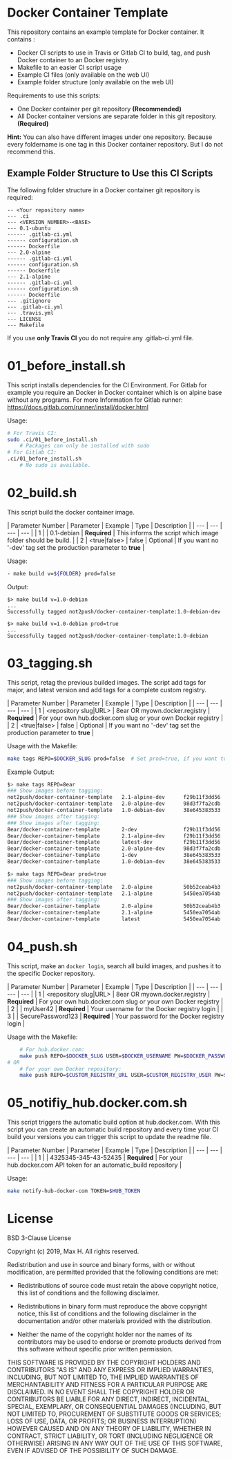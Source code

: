 Docker Container Template
===

This repository contains an example template for Docker container. It contains :
* Docker CI scripts to use in Travis or Gitlab CI to build, tag, and push Docker container to an Docker registry.
* Makefile to an easier CI script usage
* Example CI files (only available on the web UI)
* Example folder structure (only available on the web UI)

Requirements to use this scripts:
* One Docker container per git repository **(Recommended)**
* All Docker container versions are separate folder in this git repository. **(Required)**

**Hint:** 
You can also have different images under one repository. Because every foldername is one tag in this Docker container repository. But I do not recommend this.

## Example Folder Structure to Use this CI Scripts
The following folder structure in a Docker container git repository is required:
```
-- <Your repository name>
--- .ci
--- <VERSION_NUMBER>-<BASE>
--- 0.1-ubuntu
------ .gitlab-ci.yml
------ configuration.sh
------ Dockerfile
--- 2.0-alpine
------ .gitlab-ci.yml
------ configuration.sh
------ Dockerfile
--- 2.1-alpine
------ .gitlab-ci.yml
------ configuration.sh
------ Dockerfile
--- .gitignore
--- .gitlab-ci.yml
--- .travis.yml
--- LICENSE
--- Makefile
```
If you use **only Travis CI** you do not require any .gitlab-ci.yml file.

# 01_before_install.sh
This script installs dependencies for the CI Environment.
For Gitlab for example you require an Docker in Docker container which is on alpine base without any programs.
For more Information for Gitlab runner: https://docs.gitlab.com/runner/install/docker.html

Usage:
```bash
# For Travis CI:
sudo .ci/01_before_install.sh
    # Packages can only be installed with sudo
# For Gitlab CI:
.ci/01_before_install.sh
    # No sudo is available.
```


# 02_build.sh
This script build the docker container image.

| Parameter Number | Parameter | Example | Type | Description | 
| --- | --- | --- | --- |
| 1 | <FOLDER> | 0.1-debian | **Required** | This informs the script which image folder should be build. |
| 2 | <true|false> | false | Optional | If you want no '-dev' tag set the production parameter to **true** |


Usage:
```bash
- make build v=${FOLDER} prod=false
```

Output:
```
$> make build v=1.0-debian
...
Successfully tagged not2push/docker-container-template:1.0-debian-dev
```
```
$> make build v=1.0-debian prod=true
...
Successfully tagged not2push/docker-container-template:1.0-debian
```

# 03_tagging.sh
This script, retag the previous builded images. 
The script add tags for major, and latest version and add tags for a complete custom registry.

| Parameter Number | Parameter | Example | Type | Description | 
| --- | --- | --- | --- |
| 1 | <repository slug|URL> | 8ear OR myown.docker.registry | **Required** | For your own hub.docker.com slug or your own Docker registry |
| 2 | <true|false> | false | Optional | If you want no '-dev' tag set the production parameter to **true** |


Usage with the Makefile:
```bash
make tags REPO=$DOCKER_SLUG prod=false  # Set prod=true, if you want to add tags without '-dev' tag
```

Example Output:
```bash
$> make tags REPO=8ear
### Show images before tagging:
not2push/docker-container-template   2.1-alpine-dev      f29b11f3dd56
not2push/docker-container-template   2.0-alpine-dev      98d3f7fa2cdb
not2push/docker-container-template   1.0-debian-dev      38e645383533
### Show images after tagging:
### Show images after tagging:
8ear/docker-container-template       2-dev               f29b11f3dd56
8ear/docker-container-template       2.1-alpine-dev      f29b11f3dd56
8ear/docker-container-template       latest-dev          f29b11f3dd56
8ear/docker-container-template       2.0-alpine-dev      98d3f7fa2cdb
8ear/docker-container-template       1-dev               38e645383533
8ear/docker-container-template       1.0-debian-dev      38e645383533
```
``` bash
$> make tags REPO=8ear prod=true
### Show images before tagging:
not2push/docker-container-template   2.0-alpine          50b52ceab4b3
not2push/docker-container-template   2.1-alpine          5450ea7054ab
### Show images after tagging:
8ear/docker-container-template       2.0-alpine          50b52ceab4b3
8ear/docker-container-template       2.1-alpine          5450ea7054ab
8ear/docker-container-template       latest              5450ea7054ab
```

# 04_push.sh
This script, make an `docker login`, search all build images, and pushes it to the specific Docker repository.

| Parameter Number | Parameter | Example | Type | Description | 
| --- | --- | --- | --- |
| 1 | <repository slug|URL> | 8ear OR myown.docker.registry | **Required** | For your own hub.docker.com slug or your own Docker registry |
| 2 | <USERNAME> | myUser42 | **Required** | Your username for the Docker registry login |
| 3 | <Password> | SecurePassword123 | **Required** | Your password for the Docker registry login |

Usage with the Makefile:
```bash
    # For hub.docker.com:
    make push REPO=$DOCKER_SLUG USER=$DOCKER_USERNAME PW=$DOCKER_PASSWORD
# OR
    # For your own Docker repository:
    make push REPO=$CUSTOM_REGISTRY_URL USER=$CUSTOM_REGISTRY_USER PW=$CUSTOM_REGISTRY_PW
```
# 05_notifiy_hub.docker.com.sh
This script triggers the automatic build option at hub.docker.com. With this script you can create an automatic build repository and every time your CI build your versions you can trigger this script to update the readme file.

| Parameter Number | Parameter | Example | Type | Description | 
| --- | --- | --- | --- |
| 1 | <Token> | 4325345-345-43-52435 | **Required** | For your hub.docker.com API token for an automatic_build repository |


Usage:
```bash
make notify-hub-docker-com TOKEN=$HUB_TOKEN
```

# License
BSD 3-Clause License

Copyright (c) 2019, Max H.
All rights reserved.

Redistribution and use in source and binary forms, with or without
modification, are permitted provided that the following conditions are met:

* Redistributions of source code must retain the above copyright notice, this
  list of conditions and the following disclaimer.

* Redistributions in binary form must reproduce the above copyright notice,
  this list of conditions and the following disclaimer in the documentation
  and/or other materials provided with the distribution.

* Neither the name of the copyright holder nor the names of its
  contributors may be used to endorse or promote products derived from
  this software without specific prior written permission.

THIS SOFTWARE IS PROVIDED BY THE COPYRIGHT HOLDERS AND CONTRIBUTORS "AS IS"
AND ANY EXPRESS OR IMPLIED WARRANTIES, INCLUDING, BUT NOT LIMITED TO, THE
IMPLIED WARRANTIES OF MERCHANTABILITY AND FITNESS FOR A PARTICULAR PURPOSE ARE
DISCLAIMED. IN NO EVENT SHALL THE COPYRIGHT HOLDER OR CONTRIBUTORS BE LIABLE
FOR ANY DIRECT, INDIRECT, INCIDENTAL, SPECIAL, EXEMPLARY, OR CONSEQUENTIAL
DAMAGES (INCLUDING, BUT NOT LIMITED TO, PROCUREMENT OF SUBSTITUTE GOODS OR
SERVICES; LOSS OF USE, DATA, OR PROFITS; OR BUSINESS INTERRUPTION) HOWEVER
CAUSED AND ON ANY THEORY OF LIABILITY, WHETHER IN CONTRACT, STRICT LIABILITY,
OR TORT (INCLUDING NEGLIGENCE OR OTHERWISE) ARISING IN ANY WAY OUT OF THE USE
OF THIS SOFTWARE, EVEN IF ADVISED OF THE POSSIBILITY OF SUCH DAMAGE.